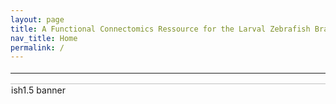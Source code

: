 ```yaml
---
layout: page
title: A Functional Connectomics Ressource for the Larval Zebrafish Brain
nav_title: Home
permalink: /
---
```


<hr style="max-width: 1000px; margin: 1rem auto; border: none; border-top: 2px solid white;">

<div style="overflow: hidden;">
  <img src="{{ '/assets/img/fish15_banner.png' | relative_url }}"
       alt="Fish1.5 banner"
       style="width: 110%; max-width: 3000px; display: block; position: relative; left: -5%;">
</div>

<hr style="max-width: 1000px; margin: 1rem auto; border: none; border-top: 2px solid white;">
<hr style="max-width: 1000px; margin: 1rem auto; border: none; border-top: 2px solid white;">

The [Lichtman](http://lichtmanlab.fas.harvard.edu), [Engert](http://www.engertlab.org) laboratories at Harvard University, the [Del Bene](https://www.institut-vision.org/index.php/en/researchers/filippo-del-bene) laboratory at the Institut de la Vision (Sorbonne Université), Paris and the [Bahl](https://www.neurobiology-konstanz.com/bahl) laboratory at Konstanz University, Germany are releasing the Fish1.5 dataset and its companion [papers](https://jboulanger91.github.io/fish1.5-release/manuscripts/). 

**Fish1.5 is a 7-day post-fertilization larval zebrafish dataset**, combining electron microscopy (EM) and two-photon calcium imaging from the same specimen. Both modalities are registered at single cell resolution. The imaged region spans from the **medial optic tectum to rhombomere 3**. To generate this dataset, we used a transgenic larvae expressing a nuclear calcium indicator under the elavl3 pan-neuronal promoter, along with red fluorescent markers labeling the main inhibitory neuronal subtype and vascular endothelial cells: *Tg(elavl3:H2B-GCaMP7f, gad1b:DsRed, kdrl:mCherryCAAX)*

The resulting EM dataset, acquired at a resolution of **4 × 4 × 30 nm**, provides ultrastructural details such as synaptic connections and subcellular features. This volume includes **62745 cell bodies** out of which **15017** were functionally imaged using **4 stimuli : left- and rightward-moving dots of 100% coherence and sine gratings** in six optical planes spaced by 12 μm along the dorso-ventral axis. 

The dataset is editable through a collaborative proofreading tool, **CAVE** from [Dorkenwald et al., 2025](https://doi.org/10.1038/s41592-024-02426-z), allowing the community to reconstruct neurons of interest, analyze their connectivity, overlay neurotransmitter and functional information to test circuit models. To request **editing privileges** for the Fish1.5 dataset, please fill out this **[form](https://forms.gle/oCB8kjXzkWYQEbYL8)**. Browsing and editing the dataset requires a Google account and works best in Chrome and Firefox. 

We are grateful to [Zetta AI](https://zetta.ai/) for alignment, cell segmentation, synapse detection & assignment, and hosting CAVE. 

### Explore More:
- **[Manuscripts](https://jboulanger91.github.io/fish1.5-release/manuscripts/)** highlight recent publications that leverage or complement the Fish1.5 dataset. 
- **[Gallery](https://jboulanger91.github.io/fish1.5-release/gallery/)** showcases various neuronal and glial populations in the dataset. 
- **[Navigation and Proofreading](http://127.0.0.1:4000/fish1.5-release/navigation-proofreading/)** using CAVE. 
- **[Tutorials](https://jboulanger91.github.io/fish1.5-release/tutorials/)** For programmatic access to reconstructed neuron morphologies, synaptic connectivity, and functional activity data.

**Contact:** [boulangerweill@fas.harvard.edu](boulangerweill@fas.harvard.edu)

